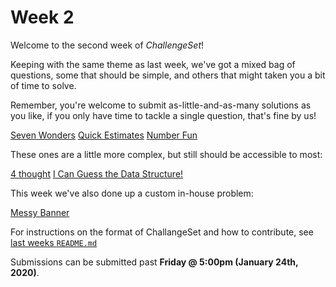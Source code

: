 # Week 2

Welcome to the second week of _ChallengeSet_!

Keeping with the same theme as last week, we've got a mixed bag of questions, some that should be simple, and others that might taken you a bit of time to solve.

Remember, you're welcome to submit as-little-and-as-many solutions as you like, if you only have time to tackle a single question, that's fine by us!

[Seven Wonders](https://open.kattis.com/problems/sevenwonders)
[Quick Estimates](https://open.kattis.com/problems/quickestimate)
[Number Fun](https://open.kattis.com/problems/numberfun)

These ones are a little more complex, but still should be accessible to most:

[4 thought](https://open.kattis.com/problems/4thought)
[I Can Guess the Data Structure!](https://open.kattis.com/problems/guessthedatastructure)

This week we've also done up a custom in-house problem:

[Messy Banner](./messybanner.md)

For instructions on the format of ChallangeSet and how to contribute, see [last weeks `README.md`](../week-01)

Submissions can be submitted past **Friday @ 5:00pm (January 24th, 2020)**.

